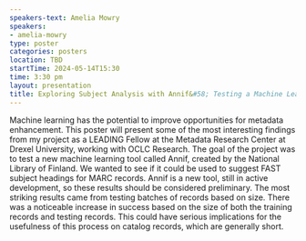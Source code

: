 ```yaml
---
speakers-text: Amelia Mowry
speakers:
- amelia-mowry
type: poster
categories: posters
location: TBD
startTime: 2024-05-14T15:30
time: 3:30 pm
layout: presentation
title: Exploring Subject Analysis with Annif&#58; Testing a Machine Learning Tool for Subject Heading Creation
---
```

Machine learning has the potential to improve opportunities for metadata enhancement. This poster will present some of the most interesting findings from my project as a LEADING Fellow at the Metadata Research Center at Drexel University, working with OCLC Research. The goal of the project was to test a new machine learning tool called Annif, created by the National Library of Finland. We wanted to see if it could be used to suggest FAST subject headings for MARC records. Annif is a new tool, still in active development, so these results should be considered preliminary. The most striking results came from testing batches of records based on size. There was a noticeable increase in success based on the size of both the training records and testing records. This could have serious implications for the usefulness of this process on catalog records, which are generally short.
